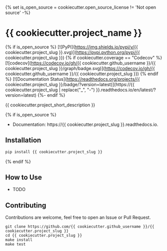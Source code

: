 {% set is_open_source = cookiecutter.open_source_license != 'Not open source' -%}
# {{ cookiecutter.project_name }}

{% if is_open_source %}
[![PyPI](https://img.shields.io/pypi/v/{{ cookiecutter.project_slug }}.svg)](https://pypi.python.org/pypi/{{ cookiecutter.project_slug }})
{% if cookiecutter.coverage == "Codecov" %}
[![codecov](https://codecov.io/gh/{{ cookiecutter.github_username }}/{{ cookiecutter.project_slug }}/graph/badge.svg)](https://codecov.io/gh/{{ cookiecutter.github_username }}/{{ cookiecutter.project_slug }})
{% endif %}
[![Documentation Status](https://readthedocs.org/projects/{{ cookiecutter.project_slug }}/badge/?version=latest)](https://{{ cookiecutter.project_slug | replace("_", "-") }}.readthedocs.io/en/latest/?version=latest)
{%- endif %}

{{ cookiecutter.project_short_description }}

{% if is_open_source %}
* Documentation: https://{{ cookiecutter.project_slug }}.readthedocs.io.


## Installation

```bash
pip install {{ cookiecutter.project_slug }}
```

{% endif %}


## How to Use

- TODO


## Contributing

Contributions are welcome, feel free to open an Issue or Pull Request.

```
git clone https://github.com/{{ cookiecutter.github_username }}/{{ cookiecutter.project_slug }}
cd {{ cookiecutter.project_slug }}
make install
make test
```
